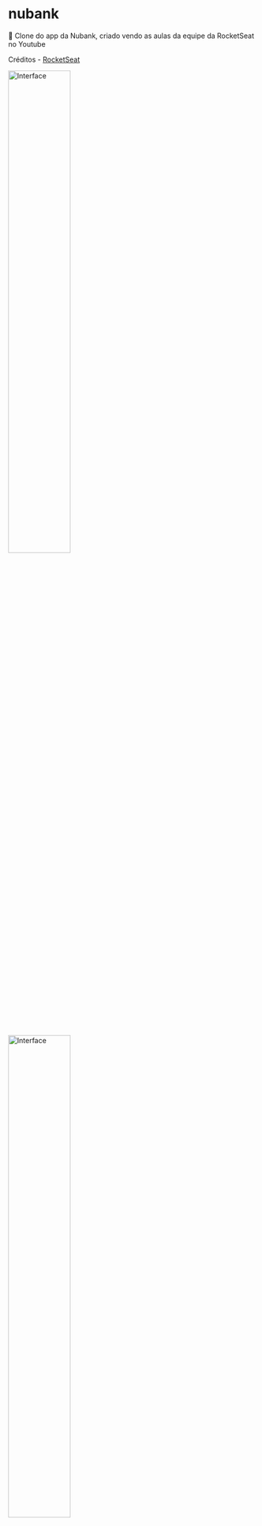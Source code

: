 # nubank
:rocket: Clone do app da Nubank, criado vendo as aulas da equipe da RocketSeat no Youtube

Créditos - [RocketSeat](https://www.youtube.com/channel/UCSfwM5u0Kce6Cce8_S72olg)


<p float="left">
  <img alt="Interface" src="https://github.com/Emerson00Santos/nubank/blob/main/nubank.png?raw=true" width="50%">
  <img alt="Interface" src="https://github.com/Emerson00Santos/nubank/blob/main/nubank2.png?raw=true" width="50%">
</p>



## :clipboard: Integrantes
* Emerson dos Santos -  emersonsantos@unifei.edu.br


## :computer: Tcnologias
- [React Native](https://reactnative.dev/)
- [CSS3](https://developer.mozilla.org/pt-BR/docs/Web/CSS)


##  :card_index: Como executar o projeto
1. Fazer o download do repositório;
2. Fazer o dowload do app [Expo](https://expo.io/)
3. Abrir no cmd a pasta do projeto e rodar o comando


```bash
npm start
```
e selecionar Android

Aguardar o carregamento;

Após isso, ler o QrCode da página web que foi aberta através do App da Expo no seu celular. 
O App irá executar automaticamente em seu Dispositivo, e a cada atualização feita no código, o app é atualizado em tempo real no dispositivo

<img alt="Interface" src="https://github.com/Emerson00Santos/nubank/blob/main/expo.png?raw=true" width="100%" align="center">

